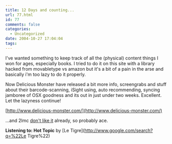 ```yaml
---
title: 12 Days and counting...
url: 77.html
id: 77
comments: false
categories:
  - Uncategorized
date: 2004-10-27 17:04:04
tags:
---
```


I've wanted something to keep track of all the (physical) content things I won for ages, especially books. I tried to do it on this site with a library hacked from movabletype vs amazon but it's a bit of a pain in the arse and basically i'm too lazy to do it properly.

Now Delicious Monster have released a bit more info, screengrabs and stuff about their barcode-scanning, iSight using, auto recommending, syncing jamboree of OSX goodness and its out in just under two weeks. Excellent. Let the lazyness continue!

[http://www.delicious-monster.com/](http://www.delicious-monster.com/)

...and 2lmc [don't like it](http://2lmc.org/spool/id/4590) already, so probably ace.

**Listening to: Hot Topic** by [Le Tigre](http://www.google.com/search?q=%22Le Tigre%22)